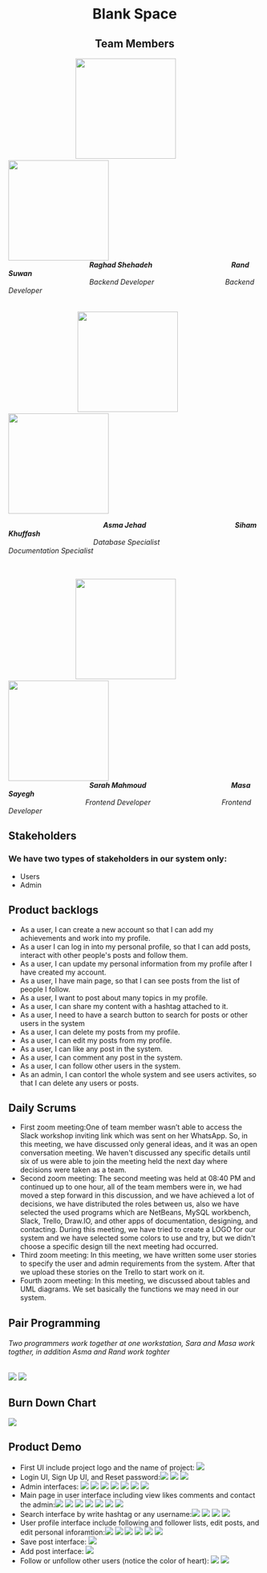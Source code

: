 <h1 align="center">Blank Space </h1> 
<h2 align="center"> Team Members </h2> 

&nbsp; &nbsp; &nbsp; &nbsp; &nbsp; &nbsp;&nbsp; &nbsp; &nbsp; &nbsp; &nbsp; &nbsp; &nbsp; &nbsp; &nbsp; &nbsp; &nbsp; &nbsp;<img src="https://user-images.githubusercontent.com/100478249/176669221-c5ba42d5-be16-49de-a6d9-12c09898dcf8.png" width="200" height="200">  &nbsp; &nbsp; &nbsp; &nbsp; &nbsp; &nbsp; &nbsp; &nbsp; &nbsp; <img src="https://user-images.githubusercontent.com/100478249/156831225-28b02cc5-423b-4701-9cb2-23ea54952f44.png" width="200" height="200"> 
<br>
&nbsp; &nbsp; &nbsp; &nbsp; &nbsp; &nbsp;&nbsp; &nbsp; &nbsp; &nbsp; &nbsp; &nbsp; &nbsp; &nbsp; &nbsp; &nbsp; &nbsp; &nbsp; &nbsp; &nbsp; &nbsp; ***Raghad Shehadeh*** &nbsp; &nbsp; &nbsp; &nbsp; &nbsp; &nbsp; &nbsp; &nbsp; &nbsp;&nbsp; &nbsp; &nbsp;&nbsp; &nbsp; &nbsp; &nbsp; &nbsp; &nbsp;&nbsp; &nbsp; &nbsp; ***Rand Suwan*** 
<br>
&nbsp; &nbsp; &nbsp; &nbsp; &nbsp; &nbsp;&nbsp; &nbsp; &nbsp; &nbsp; &nbsp; &nbsp; &nbsp; &nbsp; &nbsp; &nbsp; &nbsp; &nbsp; &nbsp; &nbsp; &nbsp; *Backend Developer*  &nbsp; &nbsp; &nbsp; &nbsp; &nbsp; &nbsp; &nbsp;&nbsp; &nbsp; &nbsp;&nbsp; &nbsp; &nbsp; &nbsp; &nbsp; &nbsp;&nbsp; &nbsp; &nbsp; *Backend Developer* 
<br><br><br>
&nbsp; &nbsp; &nbsp; &nbsp; &nbsp; &nbsp;&nbsp; &nbsp; &nbsp; &nbsp; &nbsp; &nbsp; &nbsp; &nbsp; &nbsp; &nbsp; &nbsp; &nbsp; <img src="https://user-images.githubusercontent.com/100478249/156831928-13422f99-1927-4e6f-9973-aa5c48224d51.png" width="200" height="200">
&nbsp; &nbsp; &nbsp; &nbsp; &nbsp; &nbsp;&nbsp; &nbsp; &nbsp; &nbsp; &nbsp;<img src="https://user-images.githubusercontent.com/100478249/167266834-2fd18bb6-7a5d-47de-8034-a601e519cd6f.png" width="200" height="200">
<br>

&nbsp; &nbsp; &nbsp; &nbsp; &nbsp; &nbsp;&nbsp; &nbsp; &nbsp; &nbsp; &nbsp; &nbsp; &nbsp; &nbsp; &nbsp; &nbsp; &nbsp; &nbsp; &nbsp; &nbsp; &nbsp; &nbsp; &nbsp; &nbsp;  &nbsp;***Asma Jehad***
&nbsp; &nbsp; &nbsp; &nbsp; &nbsp; &nbsp;&nbsp; &nbsp; &nbsp; &nbsp; &nbsp; &nbsp; &nbsp; &nbsp; &nbsp; &nbsp; &nbsp; &nbsp; &nbsp; &nbsp; &nbsp; &nbsp;   &nbsp;***Siham Khuffash***
<br>
&nbsp; &nbsp; &nbsp; &nbsp; &nbsp; &nbsp;&nbsp; &nbsp; &nbsp; &nbsp; &nbsp; &nbsp; &nbsp; &nbsp; &nbsp; &nbsp; &nbsp; &nbsp; &nbsp; &nbsp; &nbsp;  &nbsp;  *Database Specialist*
&nbsp; &nbsp; &nbsp; &nbsp; &nbsp; &nbsp;&nbsp; &nbsp; &nbsp; &nbsp; &nbsp; &nbsp; &nbsp; &nbsp; &nbsp; &nbsp; &nbsp;   *Documentation Specialist*
<br><br><br>

&nbsp; &nbsp; &nbsp; &nbsp; &nbsp; &nbsp;&nbsp; &nbsp; &nbsp; &nbsp; &nbsp; &nbsp; &nbsp; &nbsp; &nbsp; &nbsp; &nbsp; &nbsp;<img src="https://user-images.githubusercontent.com/100478249/156832833-66abb57f-9ce7-4975-b6e8-99f69a49734b.png" width="200" height="200"> &nbsp; &nbsp; &nbsp; &nbsp; &nbsp; &nbsp; &nbsp; &nbsp; &nbsp; <img src="https://user-images.githubusercontent.com/100478249/156833112-9cbbc954-cb11-49e0-a96e-e7932d9e470f.png" width="200" height="200">
<br>
&nbsp; &nbsp; &nbsp; &nbsp; &nbsp; &nbsp;&nbsp; &nbsp; &nbsp; &nbsp; &nbsp; &nbsp; &nbsp; &nbsp; &nbsp; &nbsp; &nbsp; &nbsp; &nbsp; &nbsp; &nbsp; ***Sarah Mahmoud*** &nbsp; &nbsp; &nbsp; &nbsp; &nbsp; &nbsp; &nbsp; &nbsp; &nbsp;&nbsp; &nbsp; &nbsp;&nbsp; &nbsp; &nbsp; &nbsp; &nbsp; &nbsp;&nbsp; &nbsp; &nbsp;&nbsp; &nbsp; ***Masa Sayegh*** 
<br>
&nbsp; &nbsp; &nbsp; &nbsp; &nbsp;&nbsp; &nbsp; &nbsp; &nbsp; &nbsp; &nbsp; &nbsp; &nbsp; &nbsp; &nbsp; &nbsp; &nbsp; &nbsp; &nbsp; &nbsp; *Frontend Developer*  &nbsp; &nbsp; &nbsp; &nbsp; &nbsp; &nbsp; &nbsp;&nbsp; &nbsp; &nbsp;&nbsp; &nbsp; &nbsp; &nbsp; &nbsp; &nbsp;&nbsp; &nbsp; &nbsp; *Frontend Developer*

<h2 align="left">  </h2> 
<h2 align="left"> Stakeholders </h2> 
<h3 align="left"> We have two types of stakeholders in our system only: </h3> 
<ul> 
  <li>Users</li>
  <li>Admin</li>
</ul>
<h2 align="left"> Product backlogs </h2> 
<ul>
  <li>As a user, I can create a new account so that I can add my achievements and work into my profile.</li>
  <li>As a user I can log in into my personal profile, so that I can add posts, interact with other people's posts and follow them.</li>
  <li>As a user, I can update my personal information from my profile after I have created my account.</li>
  <li>As a user, I have main page, so that I can see posts from the list of people I follow.</li>
  <li>As a user, I want to post about many topics in my profile. </li>
  <li>As a user, I can share my content with a hashtag attached to it. </li>
  <li>As a user, I need to have a search button to search for posts or other users in the system</li>
  <li>As a user, I can delete my posts from my profile.</li>
  <li>As a user, I can edit my posts from my profile.</li>
  <li>As a user, I can like any post in the system.</li>
  <li>As a user, I can comment any post in the system.</li>
  <li>As a user, I can follow other users in the system.</li>
  <li>As an admin, I can contorl the whole system and see users activites, so that I can delete any users or posts.</li>
  </ul>
<h2 align="left"> Daily Scrums </h2> 
<ul>
  <li>First zoom meeting:One of team member wasn’t able to access the Slack workshop inviting link which was sent on her WhatsApp. So, in this meeting, we have discussed only general ideas, and it was an open conversation meeting. We haven't discussed any specific details until six of us were able to join the meeting held the next day where decisions were taken as a team.
 </li>
  <li>Second zoom meeting: The second meeting was held at 08:40 PM and continued up to one hour, all of the team members were in, we had moved a step forward in this discussion, and we have achieved a lot of decisions, we have distributed the roles between us, also we have selected the used programs which are NetBeans, MySQL workbench, Slack, Trello, Draw.IO, and other apps of documentation, designing, and contacting.
During this meeting, we have tried to create a LOGO for our system and we have selected some colors to use and try, but we didn't choose a specific design till the next meeting had occurred.
</li>
  <li>Third zoom meeting: In this meeting, we have written some user stories to specify the user and admin requirements from the system. After that we upload these stories on the Trello to start work on it.
</li>
  <li>Fourth zoom meeting: In this meeting, we discussed about tables and UML diagrams. We set basically the functions we may need in our system.
</li>
  </ul>
  <h2 align="left">Pair Programming </h2> 
  <h6 align="left">Two programmers work together at one workstation, Sara and Masa work togther, in addition Asma and Rand work toghter</h6> 
  <img src="https://user-images.githubusercontent.com/100478249/168154175-3a60206f-fe96-4dd5-b2fe-b11c39e9a433.jpeg">
  <img src="https://user-images.githubusercontent.com/100478249/168154187-af02671a-bb15-4e67-93ec-2fa5a430f865.jpeg">
  
  <h2 align="left">Burn Down Chart</h2> 
  <img src="https://user-images.githubusercontent.com/100478249/168412076-cb04a8d3-4ec1-450d-bfff-16581c5bad03.png"><br>
  <h2 align="left">Product Demo </h2> 
  <ul>
  <li> First UI include project logo and the name of project: <img src="https://user-images.githubusercontent.com/100478249/168147774-74f96c33-bc56-421f-b2a7-e3cf94f070d2.jpeg"></li>
  <li>Login UI, Sign Up UI, and Reset password:<img src="https://user-images.githubusercontent.com/100478249/168148468-4934277b-ff03-4910-88b8-a3fcf367aea4.jpeg">
  <img src="https://user-images.githubusercontent.com/100478249/168148530-decdbdf7-5d52-4daf-90ab-2f691c6828d0.jpeg">
  <img src="https://user-images.githubusercontent.com/100478249/168148589-3470e3a5-6bd0-4eb2-9c3e-19c9e3d50db0.jpeg">
  </li>
  <li>Admin interfaces: <img src="https://user-images.githubusercontent.com/100478249/168149083-d427d47a-fc3e-4e1c-ac27-d65455ca466d.jpeg">
  <img src="https://user-images.githubusercontent.com/100478249/168149129-2c5479d4-092a-4de6-baf5-fff462f7c4b5.jpeg">
  <img src="https://user-images.githubusercontent.com/100478249/168149203-3072705d-a779-48b7-827e-8e8a0d7f515c.jpeg">
  <img src="https://user-images.githubusercontent.com/100478249/168149279-15cdad62-856d-467c-be7a-fd6dd19e87d3.jpeg">
  <img src="https://user-images.githubusercontent.com/100478249/168149333-215fadd7-6960-4e64-88c7-991f6f108c93.jpeg">
  <img src="https://user-images.githubusercontent.com/100478249/168149422-80b56cd4-f90b-4132-9965-d32042e775e5.jpeg">
  <img src="https://user-images.githubusercontent.com/100478249/168149431-2b3b0cad-987e-4523-8cc1-8934c80e9d1d.jpeg">
  </li>
  <li>Main page in user interface including view likes comments and contact the admin:<img src="https://user-images.githubusercontent.com/100478249/168149773-2820d69f-8780-4506-8ef5-450309d68291.jpeg">
    <img src="https://user-images.githubusercontent.com/100478249/168150267-07b90acf-ec28-4cd8-ade8-37a161a6113e.jpeg">
    <img src="https://user-images.githubusercontent.com/100478249/168150308-62474819-9ec0-4dfa-9386-14e65e158249.jpeg">
    <img src="https://user-images.githubusercontent.com/100478249/168150322-472d14ba-b157-49b9-bfea-0c7dcbddddd1.jpeg">
    <img src="https://user-images.githubusercontent.com/100478249/168150368-a44cd8f8-6be7-4289-8c52-98ac0889b7bd.jpeg">
    <img src="https://user-images.githubusercontent.com/100478249/168150382-3c5bafb0-9208-4fb1-ba31-200345fef32d.jpeg">
    <img src="https://user-images.githubusercontent.com/100478249/168150397-7cf21f0e-a64e-478f-b6c3-474acdd7cf3c.jpeg">
  </li>
    <li>Search interface by write hashtag or any username:<img src="https://user-images.githubusercontent.com/100478249/168151120-ae44eed9-07ce-4942-ac8b-a47d31558cea.jpeg">
    <img src="https://user-images.githubusercontent.com/100478249/168151133-84f0e632-3ad5-4b4e-a0db-cc019a7efbb9.jpeg">
    <img src="https://user-images.githubusercontent.com/100478249/168151144-c551b7d3-d091-43b4-9123-0b8b4f94514d.jpeg">
      <img src="https://user-images.githubusercontent.com/100478249/168151446-81353101-b9d8-418f-8f24-fa2d4a7d0d44.jpeg">
  </li>
      <li>User profile interface include following and follower lists, edit posts, and edit personal inforamtion:<img src="https://user-images.githubusercontent.com/100478249/168151639-c12255cf-f68e-4c0a-bfcd-4402c8127e77.jpeg">
    <img src="https://user-images.githubusercontent.com/100478249/168152206-f4cc886f-611f-44c7-8cf4-0843913a0b5a.jpeg">
         <img src="https://user-images.githubusercontent.com/100478249/168151647-6714a91d-67ce-4a30-97cc-37bb2b879e00.jpeg">
         <img src="https://user-images.githubusercontent.com/100478249/168152225-f8e4a558-4497-45b7-bfba-5d0c1e8bebf3.jpeg">
         <img src="https://user-images.githubusercontent.com/100478249/168152239-50fd6503-f7dc-41cf-838c-e2bc9122336b.jpeg">
         <img src="https://user-images.githubusercontent.com/100478249/168152273-8bbdda39-06b4-494a-90c5-1885519a5e0b.jpeg">
  </li>
  <li> Save post interface:  <img src="https://user-images.githubusercontent.com/100478249/168152542-9460a8f8-cac6-456b-b9c0-94fe0b0065fe.jpeg">
  </li>
   <li> Add post interface:  <img src="https://user-images.githubusercontent.com/100478249/168152654-28af669e-4a8b-4b11-a79b-e02a1e10fe08.jpeg">
  </li>
   <li> Follow or unfollow other users (notice the color of heart):  <img src="https://user-images.githubusercontent.com/100478249/168152978-8dd6154b-7a09-4225-9924-a5ac06487910.jpeg">
   <img src="https://user-images.githubusercontent.com/100478249/168152990-b6bc8b30-2d41-4274-81d6-deec24eed9e5.jpeg">  
  </li>
  </ul>
 

